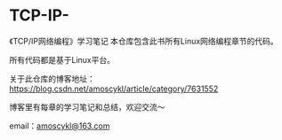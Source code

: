 # TCP-IP-
《TCP/IP网络编程》学习笔记
本仓库包含此书所有Linux网络编程章节的代码。

所有代码都是基于Linux平台。

关于此仓库的博客地址：https://blog.csdn.net/amoscykl/article/category/7631552

博客里有每章的学习笔记和总结，欢迎交流～

email：amoscykl@163.com
